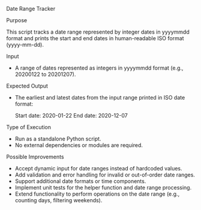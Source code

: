 Date Range Tracker

Purpose

This script tracks a date range represented by integer dates in yyyymmdd format and prints the start and end dates in human-readable ISO format (yyyy-mm-dd).

Input

* A range of dates represented as integers in yyyymmdd format (e.g., 20200122 to 20201207).

Expected Output

* The earliest and latest dates from the input range printed in ISO date format:

  
  Start date: 2020-01-22
  End date: 2020-12-07
  

Type of Execution

* Run as a standalone Python script.
* No external dependencies or modules are required.

Possible Improvements

* Accept dynamic input for date ranges instead of hardcoded values.
* Add validation and error handling for invalid or out-of-order date ranges.
* Support additional date formats or time components.
* Implement unit tests for the helper function and date range processing.
* Extend functionality to perform operations on the date range (e.g., counting days, filtering weekends).

